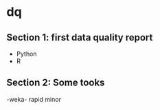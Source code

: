 # dq

## Section 1: first data quality report
- Python 
- R 
## Section 2: Some tooks 
-weka- 
rapid minor
